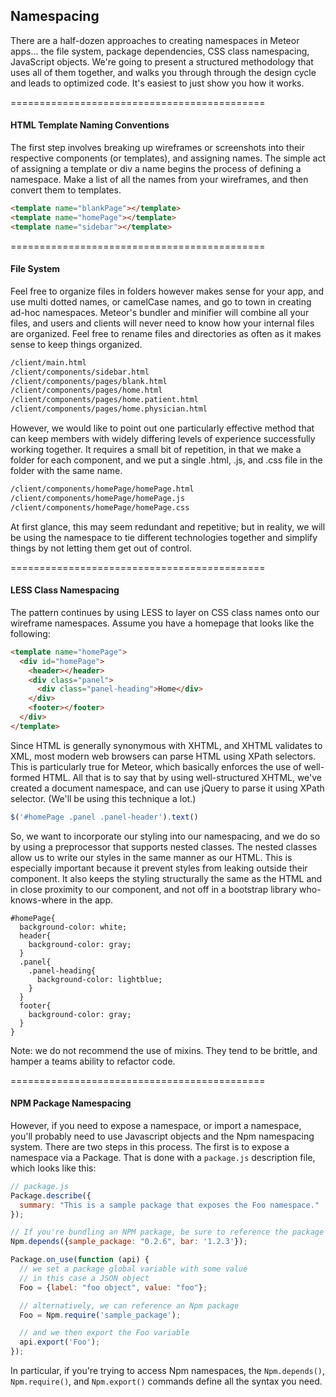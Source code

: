 ## Namespacing

There are a half-dozen approaches to creating namespaces in Meteor apps... the file system, package dependencies, CSS class namespacing, JavaScript objects.   We're going to present a structured methodology that uses all of them together, and walks you through through the design cycle and leads to optimized code.  It's easiest to just show you how it works.


============================================
#### HTML Template Naming Conventions  

The first step involves breaking up wireframes or screenshots into their respective components (or templates), and assigning names.  The simple act of assigning a template or div a name begins the process of defining a namespace.  Make a list of all the names from your wireframes, and then convert them to templates.

````html
<template name="blankPage"></template>
<template name="homePage"></template>
<template name="sidebar"></template>
````

============================================
#### File System  
Feel free to organize files in folders however makes sense for your app, and use multi dotted names, or camelCase names, and go to town in creating ad-hoc namespaces.  Meteor's bundler and minifier will combine all your files, and users and clients will never need to know how your internal files are organized.  Feel free to rename files and directories as often as it makes sense to keep things organized.

````sh
/client/main.html
/client/components/sidebar.html
/client/components/pages/blank.html
/client/components/pages/home.html
/client/components/pages/home.patient.html
/client/components/pages/home.physician.html
````

However, we would like to point out one particularly effective method that can keep members with widely differing levels of experience successfully working together.  It requires a small bit of repetition, in that we make a folder for each component, and we put a single .html, .js, and .css file in the folder with the same name.

````sh
/client/components/homePage/homePage.html
/client/components/homePage/homePage.js
/client/components/homePage/homePage.css
````
At first glance, this may seem redundant and repetitive; but in reality, we will be using the namespace to tie different technologies together and simplify things by not letting them get out of control.  


============================================
#### LESS Class Namespacing  

The pattern continues by  using LESS to layer on CSS class names onto our wireframe namespaces.  Assume you have a homepage that looks like the following:

````html
<template name="homePage">
  <div id="homePage">
    <header></header>
    <div class="panel">
      <div class="panel-heading">Home</div>
    </div>
    <footer></footer>
  </div>
</template>
````

Since HTML is generally synonymous with XHTML, and XHTML validates to XML, most modern web browsers can parse HTML using XPath selectors.  This is particularly true for Meteor, which basically enforces the use of well-formed HTML.  All that is to say that by using well-structured XHTML, we've created a document namespace, and can use jQuery to parse it using XPath selector.  (We'll be using this technique a lot.)

````js
$('#homePage .panel .panel-header').text()
````

So, we want to incorporate our styling into our namespacing, and we do so by using a preprocessor that supports nested classes.  The nested classes allow us to write our styles in the same manner as our HTML.  This is especially important because it prevent styles from leaking outside their component.  It also keeps the styling structurally the same as the HTML and in close proximity to our component, and not off in a bootstrap library who-knows-where in the app.

````less
#homePage{
  background-color: white;
  header{
    background-color: gray;
  }
  .panel{
    .panel-heading{
      background-color: lightblue;
    }
  }
  footer{
    background-color: gray;
  }
}
````

Note:  we do not recommend the use of mixins.  They tend to be brittle, and hamper a teams ability to refactor code.



============================================
#### NPM Package Namespacing  
However, if you need to expose a namespace, or import a namespace, you'll probably need to use Javascript objects and the Npm namespacing system.  There are two steps in this process. The first is to expose a namespace via a Package. That is done with a ``package.js`` description file, which looks like this:

````js
// package.js  
Package.describe({
  summary: "This is a sample package that exposes the Foo namespace."
});

// If you're bundling an NPM package, be sure to reference the package as a dependency
Npm.depends({sample_package: "0.2.6", bar: '1.2.3'});

Package.on_use(function (api) {
  // we set a package global variable with some value
  // in this case a JSON object
  Foo = {label: "foo object", value: "foo"};

  // alternatively, we can reference an Npm package  
  Foo = Npm.require('sample_package');  

  // and we then export the Foo variable
  api.export('Foo');
});
````
In particular, if you're trying to access Npm namespaces, the ``Npm.depends()``, ``Npm.require()``, and ``Npm.export()`` commands define all the syntax you need.

